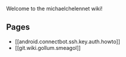 Welcome to the michaelchelennet wiki!



## Pages
* [[android.connectbot.ssh.key.auth.howto]]
* [[git.wiki.gollum.smeagol]]

